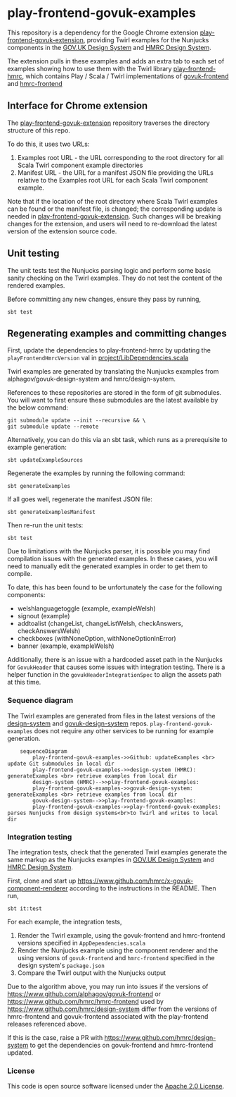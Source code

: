 # play-frontend-govuk-examples

This repository is a dependency for the Google Chrome extension 
[play-frontend-govuk-extension](https://github.com/hmrc/play-frontend-govuk-extension), providing
Twirl examples for the Nunjucks components in the
[GOV.UK Design System](https://design-system.service.gov.uk/components/) and
[HMRC Design System](https://design.tax.service.gov.uk/).

The extension pulls in these examples and adds an extra tab to each set of 
examples showing how to use them with the Twirl library
[play-frontend-hmrc](https://github.com/hmrc/play-frontend-hmrc), which contains Play / Scala / Twirl implementations of
[govuk-frontend](https://github.com/alphagov/govuk-frontend) and [hmrc-frontend](https://github.com/hmrc/hmrc-frontend)

## Interface for Chrome extension

The [play-frontend-govuk-extension](https://github.com/hmrc/play-frontend-govuk-extension) repository traverses 
the directory structure of this repo.

To do this, it uses two URLs:
1) Examples root URL - the URL corresponding to the root directory for all Scala Twirl component example 
directories
2) Manifest URL - the URL for a manifest JSON file providing the URLs relative to the Examples root URL 
for each Scala Twirl component example.

Note that if the location of the root directory where Scala Twirl examples can be found or the manifest file,
 is changed; the corresponding update is needed in [play-frontend-govuk-extension](https://github.com/hmrc/play-frontend-govuk-extension).
Such changes will be breaking changes for the extension, and users will need to re-download the latest 
version of the extension source code.

## Unit testing

The unit tests test the Nunjucks parsing logic and perform some basic sanity checking on the Twirl examples.
They do not test the content of the rendered examples.

Before committing any new changes, ensure they pass by running,

```shell script
sbt test 
```

## Regenerating examples and committing changes

First, update the dependencies to play-frontend-hmrc by updating the `playFrontendHmrcVersion` val in
 [project/LibDependencies.scala](project/LibDependencies.scala)

Twirl examples are generated by translating the Nunjucks examples from alphagov/govuk-design-system and 
hmrc/design-system.

References to these repositories are stored in the form of git submodules.
You will want to first ensure these submodules are the latest available by the below command:

```shell script
git submodule update --init --recursive && \
git submodule update --remote
```

Alternatively, you can do this via an sbt task, which runs as a prerequisite to example generation:

```shell script
sbt updateExampleSources
```

Regenerate the examples by running the following command:

```shell script
sbt generateExamples
```

If all goes well, regenerate the manifest JSON file:

```shell script
sbt generateExamplesManifest
```

Then re-run the unit tests:

```shell script
sbt test
```

Due to limitations with the Nunjucks parser, it is possible you may find compilation issues with the
generated examples. In these cases, you will need to manually edit the generated examples in order to 
get them to compile.

To date, this has been found to be unfortunately the case for the following components:

* welshlanguagetoggle (example, exampleWelsh)
* signout (example)
* addtoalist (changeList, changeListWelsh, checkAnswers, checkAnswersWelsh)  
* checkboxes (withNoneOption, withNoneOptionInError)
* banner (example, exampleWelsh)

Additionally, there is an issue with a hardcoded asset path in the Nunjucks for `GovukHeader` that causes some issues 
with integration testing. There is a helper function in the `govukHeaderIntegrationSpec` to align the assets path at 
this time.

### Sequence diagram

The Twirl examples are generated from files in the latest versions of the [design-system](https://github.com/hmrc/design-system) 
and [govuk-design-system](https://github.com/alphagov/govuk-design-system) repos. `play-frontend-govuk-examples` does not
require any other services to be running for example generation.

```mermaid
    sequenceDiagram
        play-frontend-govuk-examples->>Github: updateExamples <br> update Git submodules in local dir
        play-frontend-govuk-examples->>design-system (HMRC): generateExamples <br> retrieve examples from local dir
        design-system (HMRC)-->>play-frontend-govuk-examples: 
        play-frontend-govuk-examples->>govuk-design-system: generateExamples <br> retrieve examples from local dir
        govuk-design-system-->>play-frontend-govuk-examples: 
        play-frontend-govuk-examples->>play-frontend-govuk-examples: parses Nunjucks from design systems<br>to Twirl and writes to local dir
```

### Integration testing

The integration tests, check that the generated Twirl examples generate the same markup as the Nunjucks 
examples in [GOV.UK Design System](https://design-system.service.gov.uk/components/) and
[HMRC Design System](https://design.tax.service.gov.uk).

First, clone and start up https://www.github.com/hmrc/x-govuk-component-renderer according to 
the instructions in the README. Then run,

```shell script
sbt it:test
```

For each example, the integration tests,

1. Render the Twirl example, using the govuk-frontend and hmrc-frontend versions specified in `AppDependencies.scala`
1. Render the Nunjucks example using the component renderer and the using versions of `govuk-frontend` and `hmrc-frontend` specified 
in the design system's `package.json`
1. Compare the Twirl output with the Nunjucks output

Due to the algorithm above, you may run into issues if the versions of https://www.github.com/alphagov/govuk-frontend or 
https://www.github.com/hmrc/hmrc-frontend used by https://www.github.com/hmrc/design-system differ from the versions 
 of hmrc-frontend and govuk-frontend associated with the play-frontend releases referenced above.
 
If this is the case, raise a PR with https://www.github.com/hmrc/design-system to get the dependencies on
 govuk-frontend and hmrc-frontend updated.

### License

This code is open source software licensed under the [Apache 2.0 License]("http://www.apache.org/licenses/LICENSE-2.0.html").

